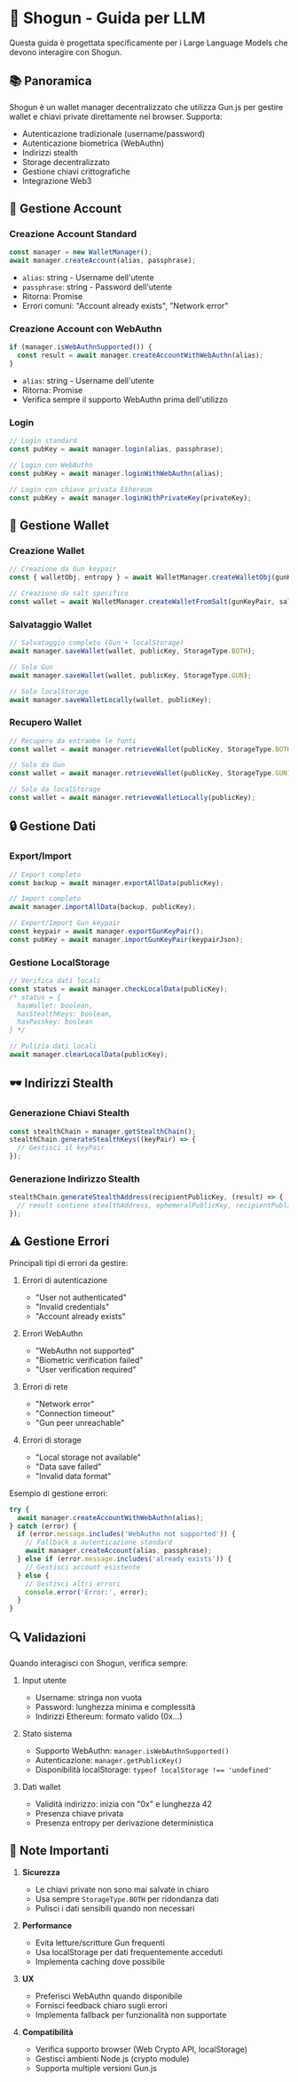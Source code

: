 # 🤖 Shogun - Guida per LLM

Questa guida è progettata specificamente per i Large Language Models che devono interagire con Shogun.

## 📚 Panoramica

Shogun è un wallet manager decentralizzato che utilizza Gun.js per gestire wallet e chiavi private direttamente nel browser. Supporta:
- Autenticazione tradizionale (username/password)
- Autenticazione biometrica (WebAuthn)
- Indirizzi stealth
- Storage decentralizzato
- Gestione chiavi crittografiche
- Integrazione Web3

## 🔑 Gestione Account

### Creazione Account Standard
```typescript
const manager = new WalletManager();
await manager.createAccount(alias, passphrase);
```
- `alias`: string - Username dell'utente
- `passphrase`: string - Password dell'utente
- Ritorna: Promise<void>
- Errori comuni: "Account already exists", "Network error"

### Creazione Account con WebAuthn
```typescript
if (manager.isWebAuthnSupported()) {
  const result = await manager.createAccountWithWebAuthn(alias);
}
```
- `alias`: string - Username dell'utente
- Ritorna: Promise<WalletResult>
- Verifica sempre il supporto WebAuthn prima dell'utilizzo

### Login
```typescript
// Login standard
const pubKey = await manager.login(alias, passphrase);

// Login con WebAuthn
const pubKey = await manager.loginWithWebAuthn(alias);

// Login con chiave privata Ethereum
const pubKey = await manager.loginWithPrivateKey(privateKey);
```

## 💼 Gestione Wallet

### Creazione Wallet
```typescript
// Creazione da Gun keypair
const { walletObj, entropy } = await WalletManager.createWalletObj(gunKeyPair);

// Creazione da salt specifico
const wallet = await WalletManager.createWalletFromSalt(gunKeyPair, salt);
```

### Salvataggio Wallet
```typescript
// Salvataggio completo (Gun + localStorage)
await manager.saveWallet(wallet, publicKey, StorageType.BOTH);

// Solo Gun
await manager.saveWallet(wallet, publicKey, StorageType.GUN);

// Solo localStorage
await manager.saveWalletLocally(wallet, publicKey);
```

### Recupero Wallet
```typescript
// Recupero da entrambe le fonti
const wallet = await manager.retrieveWallet(publicKey, StorageType.BOTH);

// Solo da Gun
const wallet = await manager.retrieveWallet(publicKey, StorageType.GUN);

// Solo da localStorage
const wallet = await manager.retrieveWalletLocally(publicKey);
```

## 🔒 Gestione Dati

### Export/Import
```typescript
// Export completo
const backup = await manager.exportAllData(publicKey);

// Import completo
await manager.importAllData(backup, publicKey);

// Export/Import Gun keypair
const keypair = await manager.exportGunKeyPair();
const pubKey = await manager.importGunKeyPair(keypairJson);
```

### Gestione LocalStorage
```typescript
// Verifica dati locali
const status = await manager.checkLocalData(publicKey);
/* status = {
  hasWallet: boolean,
  hasStealthKeys: boolean,
  hasPasskey: boolean
} */

// Pulizia dati locali
await manager.clearLocalData(publicKey);
```

## 🕶️ Indirizzi Stealth

### Generazione Chiavi Stealth
```typescript
const stealthChain = manager.getStealthChain();
stealthChain.generateStealthKeys((keyPair) => {
  // Gestisci il keyPair
});
```

### Generazione Indirizzo Stealth
```typescript
stealthChain.generateStealthAddress(recipientPublicKey, (result) => {
  // result contiene stealthAddress, ephemeralPublicKey, recipientPublicKey
});
```

## ⚠️ Gestione Errori

Principali tipi di errori da gestire:
1. Errori di autenticazione
   - "User not authenticated"
   - "Invalid credentials"
   - "Account already exists"

2. Errori WebAuthn
   - "WebAuthn not supported"
   - "Biometric verification failed"
   - "User verification required"

3. Errori di rete
   - "Network error"
   - "Connection timeout"
   - "Gun peer unreachable"

4. Errori di storage
   - "Local storage not available"
   - "Data save failed"
   - "Invalid data format"

Esempio di gestione errori:
```typescript
try {
  await manager.createAccountWithWebAuthn(alias);
} catch (error) {
  if (error.message.includes('WebAuthn not supported')) {
    // Fallback a autenticazione standard
    await manager.createAccount(alias, passphrase);
  } else if (error.message.includes('already exists')) {
    // Gestisci account esistente
  } else {
    // Gestisci altri errori
    console.error('Error:', error);
  }
}
```

## 🔍 Validazioni

Quando interagisci con Shogun, verifica sempre:

1. Input utente
   - Username: stringa non vuota
   - Password: lunghezza minima e complessità
   - Indirizzi Ethereum: formato valido (0x...)

2. Stato sistema
   - Supporto WebAuthn: `manager.isWebAuthnSupported()`
   - Autenticazione: `manager.getPublicKey()`
   - Disponibilità localStorage: `typeof localStorage !== 'undefined'`

3. Dati wallet
   - Validità indirizzo: inizia con "0x" e lunghezza 42
   - Presenza chiave privata
   - Presenza entropy per derivazione deterministica

## 📝 Note Importanti

1. **Sicurezza**
   - Le chiavi private non sono mai salvate in chiaro
   - Usa sempre `StorageType.BOTH` per ridondanza dati
   - Pulisci i dati sensibili quando non necessari

2. **Performance**
   - Evita letture/scritture Gun frequenti
   - Usa localStorage per dati frequentemente acceduti
   - Implementa caching dove possibile

3. **UX**
   - Preferisci WebAuthn quando disponibile
   - Fornisci feedback chiaro sugli errori
   - Implementa fallback per funzionalità non supportate

4. **Compatibilità**
   - Verifica supporto browser (Web Crypto API, localStorage)
   - Gestisci ambienti Node.js (crypto module)
   - Supporta multiple versioni Gun.js 